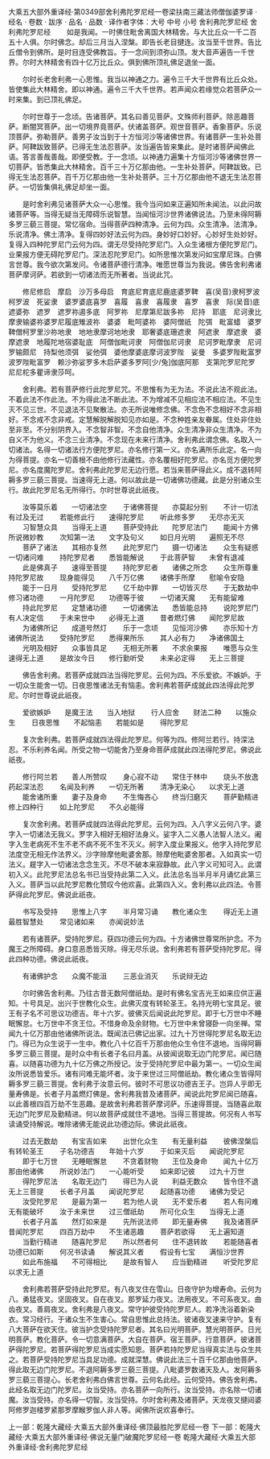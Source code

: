 大乘五大部外重译经·第0349部舍利弗陀罗尼经一卷梁扶南三藏法师僧伽婆罗译
· 经名 · 卷数 · 跋序
· 品名 · 品数 · 译作者字体：大号 中号 小号
舍利弗陀罗尼经
舍利弗陀罗尼经
　　如是我闻。一时佛住毗舍离国大林精舍。与大比丘众一千二百五十人俱。尔时佛念。却后三月当入涅槃。即告长老目揵连。汝当至千世界。告比丘僧令到佛所。是时目连受佛教旨。于一念间到须弥山顶。发大音声遍告一千世界。尔时大林精舍有四十亿万比丘众。俱到佛所顶礼佛足退坐一面。

　　尔时长老舍利弗一心思惟。我当以神通之力。遍令三千大千世界有比丘众处。皆使集此大林精舍。即以神通。遍令三千大千世界。若声闻众若缘觉众若菩萨众一时来集。到已顶礼佛足。

　　尔时世尊于一念顷。告诸菩萨。其名曰善见菩萨。文殊师利菩萨。除恶趣菩萨。断闇冥菩萨。出一切境界竟菩萨。伏诸盖菩萨。观世音菩萨。香象菩萨。乐说顶菩萨。弥勒菩萨。善男子汝当到于十方恒河沙等诸佛世界。有诸菩萨一生补处菩萨。阿鞞跋致菩萨。已得无生法忍菩萨。汝当遍告皆来集此。是时诸菩萨闻佛此语。答言善哉善哉。即便受教。于一念顷。以神通力遍集十方恒河沙等诸佛世界一切菩萨。皆悉集此大林精舍。百千三十万亿那由他。一生补处菩萨。阿鞞跋致。已得无生法忍菩萨。百千万亿那由他一生补处菩萨。三十万亿那由他不退无生法忍菩萨。一切皆集俱礼佛足却坐一面。

　　是时舍利弗见诸菩萨大众一心思惟。我今当问如来正遍知所未闻法。以此问故诸菩萨等。当得无疑当无障碍乐说智慧。当闻恒河沙世界诸佛说法。乃至未得阿耨多罗三藐三菩提。常忆宿命。当得菩萨四种清净。云何为四。众生清净。法清净。乐说清净。佛土清净。复得四妙好法云何为四。身妙好口妙好。心妙好生处妙好。复得入四种陀罗尼门云何为四。谓无尽受持陀罗尼门。入众生诸根方便陀罗尼门。业果报方便无碍陀罗尼门。深法忍陀罗尼门。如所思惟次第发问如宝摩尼珠。白佛言世尊。我今欲次第发问。令诸菩萨德行清净。唯愿世尊当为我说。佛告舍利弗诸菩萨摩诃萨。若欲到一切诸法而无所著者。当说此咒。

　　修尼修启　摩启　沙万多母启　育底尼育底尼鹿底婆罗鞞　喜(吴音)隶柯罗波　柯罗波　死娑隶　婆罗婆底喜罗　喜履　喜隶　喜履隶　喜罗　喜隶　际(吴音)底　遮婆弥　遮罗　遮罗祢遏多底　阿罗祢　尼摩第尼跋多祢　尼持　耶底　尼诃隶比摩隶输婆祢婆罗尼履底雉波祢　婆婆　毗呵婆祢　婆阿僧祇　陀弭　毗富蜡　婆罗鞞僧柯罗里沙祢地隶　地地隶摩诃地地隶　耶奢婆底珊遮隶　阿遮隶　摩遮隶　婆摩遮隶　地履陀地宿婆耻底　阿僧伽毗诃隶　阿僧伽尼诃隶　尼诃罗毗摩隶　尼诃罗输颇尼　持梨他须弭　娑他弭　婆他摩婆底摩诃波罗陛　娑曼　多婆罗陛毗富罗　波罗陛毗富罗　赖沙弥娑罗多木启萨婆多罗阿[少/兔]伽底阿那　支第陀罗尼陀罗尼尼柁多瞿谛隶莎呵。

　　舍利弗。若有菩萨修行此陀罗尼咒。不思惟有为无为法。不说此法不观此法。不着此法不作此法。不为得此法不断此法。不为增减不见相应法不相应法。不见生灭不见三世。不见退法不见聚散法。亦无所说唯修念佛。不念色不念相好不念非相好。不念戒不念非戒。定慧解脱解脱知见亦如是。不念种姓亲友眷属。住处非住处至非至。不分别阴界入。不念智非智。不念自他清净。众生清净非众生清净。不为自义不为他义。不念三业清净。不念现在未来行清净。舍利弗此谓念佛。名取入一切诸法。名得一切诸法行方便陀罗尼。亦名修行第一义。亦名满所乐此定。名一向为得菩提。亦名一切善根不由他修行法藏性。亦名覆相好陀罗尼。亦名觅方便陀罗尼。亦名度魔陀罗尼。舍利弗此陀罗尼无边行愿。若当来菩萨得此义。成不退转阿耨多罗三藐三菩提。当速得无上道。何以故此是一切诸佛功德藏。此是分别诸众生行。故此陀罗尼名无所得行。尔时世尊说此祇夜。

　　汝等莫乐着　　一切诸法空
　　于诸佛菩提　　亦莫起分别
　　不计一切法　　有过及无过
　　若能修此行　　速得陀罗尼
　　听此修多罗　　无尽亦无灭
　　习智慧众具　　当得无上道
　　菩萨受持此　　陀罗尼法门
　　能闻十方佛　　所说微妙教
　　次知第一法　　文字及句义
　　如日月光明　　遍照无不尽
　　菩萨了诸法　　其相亦复然
　　此陀罗尼门　　摄一切诸法
　　众生有疑惑　　一切诸问难
　　持陀罗尼者　　悉皆能解说
　　于此菩萨智　　未曾有退减
　　此是佛真子　　速得至菩提
　　持陀罗尼者　　诸佛之所念
　　众生所尊重　　持陀罗尼故
　　现身能得见　　八千万亿佛
　　诸佛手所摩　　慰喻令安隐
　　能于一日月　　受持陀罗尼
　　亿千劫中罪　　一切皆灭尽
　　于无数劫中　　修习诸功德
　　一月陀罗尼　　功德等于彼
　　一切诸天魔　　无有能留难
　　持此陀罗尼　　定慧诸功德
　　一切诸佛法　　悉皆能总持
　　说陀罗尼门　　有人决定信
　　于未来世中　　必得无上道
　　昔者燃灯佛　　闻陀罗尼故
　　为诸佛所记　　成道号然灯
　　乐于一念顷　　见恒河沙佛
　　亦乐知十方　　诸佛所说法
　　受持陀罗尼　　悉得果所乐
　　其人必有力　　净诸佛国土
　　光明及相好　　众事皆具足
　　无相无所著　　不求余果报
　　唯愿与众生　　速得无上道
　　是故汝今日　　修行勤听受
　　未来必定得　　无上三菩提

　　佛告舍利弗。若菩萨成就四法当得陀罗尼。云何为四。不乐爱欲。不嫉妒。于一切众生能舍一切。日夜思惟诸法无有恼恚。舍利弗若菩萨成就此四法得此陀罗尼。尔时世尊说此祇夜。

　　爱欲嫉妒　　是魔王法　　当入地狱
　　行人应舍　　财法二种　　以施众生
　　日夜思惟　　不起恼恚　　若能如是
　　得陀罗尼

　　复次舍利弗。若菩萨成就四法得此陀罗尼。何等为四。修阿兰若行。持深法忍。不乐利养名闻。所受之物一切能舍乃至身命菩萨成就此四法得陀罗尼。佛说此祇夜。

　　修行阿兰若　　善人所赞叹
　　身心寂不动　　常住于林中
　　烧头不放逸　　药起深法忍
　　名闻及利养　　一切无所著
　　清净无染心　　以求无上道
　　能舍诸所重　　妻子及身命
　　不生悔吝心　　终当归磨灭
　　菩萨勤精进　　修上四种行
　　如上陀罗尼　　不久必能得

　　复次舍利弗。若菩萨成就四法得此陀罗尼。云何为四。入八字义云何八字。婆字入一切诸法无我义。罗字入相好无相好法身义。娑字入二义愚人法智人法义。阇字入生老病死不生不老不病不死不生不灭义。舸字入度业果报义。他字入持陀罗尼法度空无相无作法界义。沙字赊摩他毗婆舍那。赊摩他毗婆舍那者。入如真实一切法义。屣字入一切诸法念念生灭。不尽不破本来寂静故。此八字义可知可入。此谓初入义。此陀罗尼法总名书已当受持此第二入义。此法总名当半月半月诵忆此第三入义。菩萨当以此陀罗尼教化赞叹今他欢喜。此第四入义。舍利弗以此四法。令菩萨得此陀罗尼。佛说此祇夜。

　　书写及受持　　思惟上八字
　　半月常习诵　　教化诸众生
　　得近无上道　　最胜智慧处
　　常见诸如来　　亦闻说妙法

　　若有诸菩萨。受持陀罗尼。获四功德云何为四。十方诸佛世尊常所护念。不为魔王之所障碍。身口意恶悉皆灭除。得无尽乐说。舍利弗若有菩萨受持陀罗尼。得此四种功德。佛说此祇夜。

　　有诸佛护念　　众魔不能沮
　　三恶业消灭　　乐说辩无边

　　尔时佛告舍利弗。乃往古昔无数阿僧祇劫。是时有佛名宝吉光王如来应供正遍知。十号具足。出兴于世教化众生。此佛灭度有转轮圣王。名持光明七宝具足。彼王有子名不可思议功德吉。年十六岁。彼佛灭后闻说此陀罗尼。即于七万世中不睡眠懈怠。七万世中不贪王位。不惜身命及余财物。七万世中未曾寝卧一向坐禅。常闻九十亿万那由他诸佛所说法。既闻法已佛记出家。过九十万世得陀罗尼名取无边门。得已为众生说于一生中。教化八十亿百千万那由他众生令住不退地。当得阿耨多罗三藐三菩提。是时众中有长者子名曰月盖。从彼闻说取无边门陀罗尼。闻已随喜。以随喜功德为九十亿万佛之所授记。汝于受持陀罗尼中最为第一。一切众生闻汝所说悉皆爱乐。诸有问难无能坏者。汝于来世过三阿僧祇劫。教化诸众生皆得阿耨多罗三藐三菩提。舍利弗于汝意云何。彼时不可思议功德吉王子。岂异人乎即无量寿佛是。长者子月盖燃灯佛是。舍利弗我昔及诸菩萨。闻说此陀罗尼闻已随喜。以此善根四百万劫不生恶趣。是故舍利弗若菩萨摩诃萨。乐速得菩提。当随喜此取无边门陀罗尼及勤精进。何以故菩萨成就住不退地。当得三菩提故。何况有人书写读诵受持解说。唯除诸佛无能说此功德边际。佛说此祇夜。

　　过去无数劫　　有宝吉如来
　　出世化众生　　有无量利益
　　彼佛涅槃后　　有转轮圣王
　　子名功德吉　　年始十六岁
　　于如来灭后　　闻说陀罗尼
　　即于七万世　　无睡眠懈怠
　　不贪着财物　　王位及身命
　　闻九十亿万　　那由他诸佛
　　所说妙法门　　一心能听受
　　如来即记彼　　过九十万世
　　得陀罗尼法　　名取无边门
　　得已为人说　　利益无数众
　　皆令住不退　　无上三菩提
　　长者子月盖　　闻说陀罗尼
　　起随喜功德　　诸佛为受记
　　汝受陀罗尼　　是最为第一
　　若为他人说　　无不爱乐者
　　若人有问难　　无有能破坏
　　汝于未来世　　过三僧祇劫
　　所可化众生　　当得无上道
　　长者子月盖　　然灯如来是
　　先所说法师　　即无量寿佛
　　我及诸菩萨　　昔闻陀罗尼
　　四百万劫中　　不生诸恶趣
　　菩萨若欲得　　无上遍知道
　　当勤行精进　　随喜陀罗尼
　　所以然者何　　住不退转故
　　若能随喜者　　功德已如斯
　　何况书读诵　　解说其义者
　　假设有七宝　　满恒沙世界
　　如此布施福　　不可得相比
　　是故有智人　　应当勤精进
　　听受陀罗尼　　以求无上道

　　舍利弗若菩萨受持此陀罗尼。有八夜叉住在雪山。日夜守护为增寿命。云何为八。勇猛夜叉。坚固夜叉。自在夜叉。那罗延力夜叉。法用夜叉。不可系夜叉。曲齿夜叉。善肩夜叉。舍利弗是八夜叉。常守护彼受持陀罗尼人。若净洗浴着新染衣。常习经行。于诸众生不生害心。常自思惟此总持法。彼诸夜叉速来守护。复有八大菩萨在欲天住。彼当护念受持陀罗尼者。其名曰光明菩萨。慧光明菩萨。日光明菩萨。教化菩萨。令一切意满菩萨。大自在菩萨。宿王菩萨。行意菩萨。彼诸菩萨得陀罗尼。若菩萨得陀罗尼当成实愿知恩。菩萨若持陀罗尼当得真实法与众生共之。若菩萨受持陀罗尼当具足功德。成就深慧。佛说此法三十百千亿那由他菩萨。得此取无边门陀罗尼。不退阿耨多罗三藐三菩提。八毗婆罗数诸天及人。发阿耨多罗三藐三菩提心。长老舍利弗白佛言世尊。云何名此经。云何受持。佛告舍利弗。此经名取无边门陀罗尼。汝当受持。亦名菩萨一向所行。汝当受持。亦名除一切诸魔。汝当受持。亦名得一切智。汝当受持。尔时舍利弗及诸菩萨。天龙夜叉揵闼婆阿修罗迦楼罗紧那罗摩睺罗伽人非人等。闻佛所说欢喜奉行。

上一部：乾隆大藏经·大乘五大部外重译经·佛顶最胜陀罗尼经一卷
下一部：乾隆大藏经·大乘五大部外重译经·佛说无量门破魔陀罗尼经一卷
乾隆大藏经·大乘五大部外重译经·舍利弗陀罗尼经